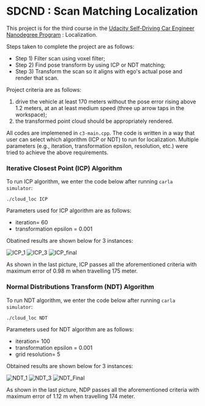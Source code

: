 # SDCND : Scan Matching Localization
This project is for the third course in the  [Udacity Self-Driving Car Engineer Nanodegree Program](https://www.udacity.com/course/c-plus-plus-nanodegree--nd213) : Localization. 

Steps taken to complete the project are as follows:
- Step 1) Filter scan using voxel filter;
- Step 2) Find pose transform by using ICP or NDT matching;
- Step 3) Transform the scan so it aligns with ego's actual pose and render that scan.

Project criteria are as follows:
 1) drive the vehicle at least 170 meters without the pose error rising above 1.2 meters, at an at least medium speed (three up arrow taps in the workspace); 
 2) the transformed point cloud should be appropriately rendered.
 
All codes are implemened in `c3-main.cpp`. The code is written in a way that user can select which algorithm (ICP or NDT) to run for localization. Multiple parameters (e.g., iteration, transformation epsilon, resolution, etc.) were tried to achieve the above requirements. 

### Iterative Closest Point (ICP) Algorithm

To run ICP algorithm, we enter the code below after running `carla simulator`: 
```
./cloud_loc ICP
```
Parameters used for ICP algorithm are as follows:
- iteration= 60
- transformation epsilon = 0.001

Obatined results are shown below for 3 instances:

![ICP_1](https://user-images.githubusercontent.com/109758200/189467053-cf1642fc-8601-452f-95c0-2877f2e7e5d2.PNG)
![ICP_3](https://user-images.githubusercontent.com/109758200/189467057-ce0de459-217b-4f76-aba6-9581afe38b6a.PNG)
![ICP_final](https://user-images.githubusercontent.com/109758200/189467060-87dae090-af3c-4a4a-a44e-de1ac08799e5.PNG)

As shown in the last picture, ICP passes all the aforementioned criteria with maximum error of 0.98 m when travelling 175 meter.

### Normal Distributions Transform (NDT) Algorithm

To run NDT algorithm, we enter the code below after running `carla simulator`: 
```
./cloud_loc NDT
```

Parameters used for NDT algorithm are as follows:
- iteration= 100
- transformation epsilon = 0.001
- grid resolution= 5

Obtained results are shown below for 3 instances:

![NDT_1](https://user-images.githubusercontent.com/109758200/189467044-7ddbb881-73e1-45a0-ab34-fdc073484764.PNG)
![NDT_3](https://user-images.githubusercontent.com/109758200/189467047-57586846-3a5a-4591-a486-6711a46d40cb.PNG)
![NDT_Final](https://user-images.githubusercontent.com/109758200/189467049-2b4fc184-ed69-4da4-ab58-33cfe79c5e74.PNG)

As shown in the last picture, NDP passes all the aforementioned criteria with maximum error of 1.12 m when travelling 174 meter.

